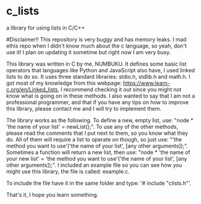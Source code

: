 # c_lists
a library for using lists in C/C++

#Disclaimer!! This repository is very buggy and has memory leaks. I mad ethis repo when I didn't know much about the c language, so yeah, don't use it! I plan on updating it sometime but right now I am very busy.

This library was written in C by me, NUMBUKU. It defines some basic list operators that languages like Python and 
JavaScript also have, I used linked lists to do so. It uses three standard libraries: stdio.h, stdlib.h and math.h.
I got most of my knowledge from this webpage: https://www.learn-c.org/en/Linked_lists, I recommend checking it out
since you might not know what is going on in these methods. I also wanted to say that I am not a 
professional programmer, and that if you have any tips on how to improve this library, please contact me and I will
try to implement them.

The library works as the following. To define a new, empty list, use: "node * 'the name of your list' = newList();".
To use any of the other methods, please read the comments that I put next to them, so you know what they do. All of 
them will require a list to operate on though, so just use: 
"'the method you want to use'('the name of your list', [any other arguments]);". Sometimes a function will return
a new list, then use: 
"node * 'the name of your new list' = 'the method you want to use'('the name of your list', [any other arguments]);".
I included an example file so you can see how you might use this library, the file is called: example.c.

To include the file have it in the same folder and type: '# include "clists.h"'.

That's it, I hope you learn something.
